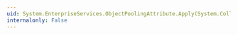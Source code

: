 ```yaml
---
uid: System.EnterpriseServices.ObjectPoolingAttribute.Apply(System.Collections.Hashtable)
internalonly: False
---
```

